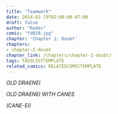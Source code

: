 ```yaml
---
title: "Teamwork"
date: 2014-02-19T02:08:00-07:00
draft: false
author: "Rades"
comic: "fd020.jpg"
chapter: 'Chapter 2: Doubt'
chapters:
- chapter-2-doubt
chapter_link: /chapters/chapter-2-doubt/
tags: TAGSLISTTEMPLATE
related_comics: RELATEDCOMICTEMPLATE
---
```


*OLD DRAENEI*

*OLD DRAENEI WITH CANES*

*(CANE-EI)*

